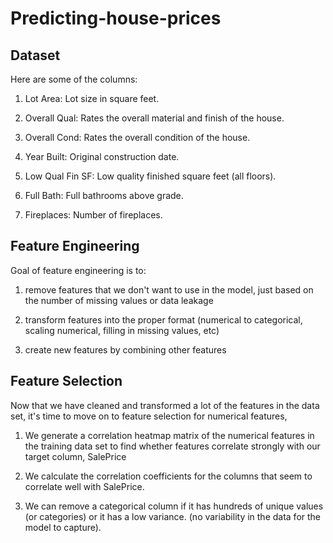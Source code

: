 # Predicting-house-prices

## Dataset

Here are some of the columns:

1. Lot Area: Lot size in square feet.

2. Overall Qual: Rates the overall material and finish of the house.

3. Overall Cond: Rates the overall condition of the house.

4. Year Built: Original construction date.

5. Low Qual Fin SF: Low quality finished square feet (all floors).

6. Full Bath: Full bathrooms above grade.

7. Fireplaces: Number of fireplaces.

## Feature Engineering

Goal of feature engineering is to:

1. remove features that we don't want to use in the model, just based on the number of missing values or data leakage

2. transform features into the proper format (numerical to categorical, scaling numerical, filling in missing values, etc)

3. create new features by combining other features


## Feature Selection

Now that we have cleaned and transformed a lot of the features in the data set, it's time to move on to feature selection for numerical features, 

1) We generate a correlation heatmap matrix of the numerical features in the training data set to find whether features correlate strongly with our target column, SalePrice 

2) We calculate the correlation coefficients for the columns that seem to correlate well with SalePrice. 

3) We can remove a categorical column if it has hundreds of unique values (or categories) or it has a low variance. (no variability in the data for the model to capture).


